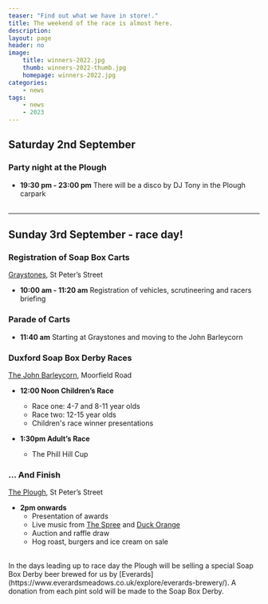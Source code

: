 ```yaml
---
teaser: "Find out what we have in store!."
title: The weekend of the race is almost here.
description:
layout: page
header: no
image: 
    title: winners-2022.jpg
    thumb: winners-2022-thumb.jpg
    homepage: winners-2022.jpg
categories:
    - news
tags:
    - news
    - 2023
---
```



## Saturday 2nd September 

### Party night at the Plough
* __19:30 pm - 23:00 pm__
There will be a disco by DJ Tony in the Plough carpark 
<br /><br />
<hr />

## Sunday 3rd September - race day!

### Registration of Soap Box Carts
[Graystones](https://www.facebook.com/people/Graystones/100063804272277/), St Peter’s Street
* __10:00 am - 11:20 am__
Registration of vehicles, scrutineering and racers briefing

### Parade of Carts
* __11:40 am__
Starting at Graystones and moving to the John Barleycorn

### Duxford Soap Box Derby Races
[The John Barleycorn](https://www.facebook.com/johnbarleycornduxford), Moorfield Road

* __12:00 Noon Children’s Race__
    * Race one: 4-7 and 8-11 year olds
    * Race two: 12-15 year olds
    * Children's race winner presentations


*  __1:30pm Adult’s Race__
    * The Phill Hill Cup

### … And Finish
[The Plough](https://www.theduxfordplough.co.uk/), St Peter’s Street
*  __2pm onwards__
    * Presentation of awards
    * Live music from [The Spree](https://www.thespreeonline.co.uk/) and [Duck Orange](https://www.facebook.com/profile.php?id=100071990058980)
    * Auction and raffle draw
    * Hog roast, burgers and ice cream on sale

<br />
In the days leading up to race day the Plough will be selling a special Soap Box Derby beer brewed for us by [Everards](https://www.everardsmeadows.co.uk/explore/everards-brewery/). A donation from each pint sold will be made to the Soap Box Derby.
<br />
